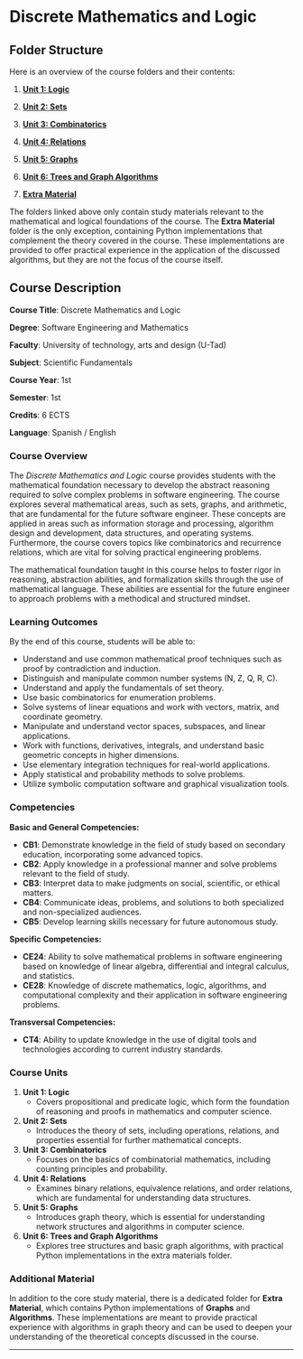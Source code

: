 # Discrete Mathematics and Logic 

## **Folder Structure**

Here is an overview of the course folders and their contents:

1. [**Unit 1: Logic**](Unit_1/)

2. [**Unit 2: Sets**](Unit_2/)

3. [**Unit 3: Combinatorics**](Unit_3/)

4. [**Unit 4: Relations**](Unit_4/)

5. [**Unit 5: Graphs**](Unit_5/)

6. [**Unit 6: Trees and Graph Algorithms**](Unit_6/)

7. [**Extra Material**](Extra_Material/)  
   

The folders linked above only contain study materials relevant to the mathematical and logical foundations of the course. The **Extra Material** folder is the only exception, containing Python implementations that complement the theory covered in the course. These implementations are provided to offer practical experience in the application of the discussed algorithms, but they are not the focus of the course itself.

## **Course Description**

**Course Title**: Discrete Mathematics and Logic

**Degree**: Software Engineering and Mathematics

**Faculty**: University of technology, arts and design (U-Tad)

**Subject**: Scientific Fundamentals

**Course Year**: 1st

**Semester**: 1st

**Credits**: 6 ECTS

**Language**: Spanish / English

### **Course Overview**

The *Discrete Mathematics and Logic* course provides students with the mathematical foundation necessary to develop the abstract reasoning required to solve complex problems in software engineering. The course explores several mathematical areas, such as sets, graphs, and arithmetic, that are fundamental for the future software engineer. These concepts are applied in areas such as information storage and processing, algorithm design and development, data structures, and operating systems. Furthermore, the course covers topics like combinatorics and recurrence relations, which are vital for solving practical engineering problems.

The mathematical foundation taught in this course helps to foster rigor in reasoning, abstraction abilities, and formalization skills through the use of mathematical language. These abilities are essential for the future engineer to approach problems with a methodical and structured mindset.

### **Learning Outcomes**

By the end of this course, students will be able to:

- Understand and use common mathematical proof techniques such as proof by contradiction and induction.
- Distinguish and manipulate common number systems (N, Z, Q, R, C).
- Understand and apply the fundamentals of set theory.
- Use basic combinatorics for enumeration problems.
- Solve systems of linear equations and work with vectors, matrix, and coordinate geometry.
- Manipulate and understand vector spaces, subspaces, and linear applications.
- Work with functions, derivatives, integrals, and understand basic geometric concepts in higher dimensions.
- Use elementary integration techniques for real-world applications.
- Apply statistical and probability methods to solve problems.
- Utilize symbolic computation software and graphical visualization tools.

### **Competencies**

**Basic and General Competencies:**

- **CB1**: Demonstrate knowledge in the field of study based on secondary education, incorporating some advanced topics.
- **CB2**: Apply knowledge in a professional manner and solve problems relevant to the field of study.
- **CB3**: Interpret data to make judgments on social, scientific, or ethical matters.
- **CB4**: Communicate ideas, problems, and solutions to both specialized and non-specialized audiences.
- **CB5**: Develop learning skills necessary for future autonomous study.

**Specific Competencies:**

- **CE24**: Ability to solve mathematical problems in software engineering based on knowledge of linear algebra, differential and integral calculus, and statistics.
- **CE28**: Knowledge of discrete mathematics, logic, algorithms, and computational complexity and their application in software engineering problems.

**Transversal Competencies:**

- **CT4**: Ability to update knowledge in the use of digital tools and technologies according to current industry standards.

### **Course Units**

1. **Unit 1: Logic**
    - Covers propositional and predicate logic, which form the foundation of reasoning and proofs in mathematics and computer science.
2. **Unit 2: Sets**
    - Introduces the theory of sets, including operations, relations, and properties essential for further mathematical concepts.
3. **Unit 3: Combinatorics**
    - Focuses on the basics of combinatorial mathematics, including counting principles and probability.
4. **Unit 4: Relations**
    - Examines binary relations, equivalence relations, and order relations, which are fundamental for understanding data structures.
5. **Unit 5: Graphs**
    - Introduces graph theory, which is essential for understanding network structures and algorithms in computer science.
6. **Unit 6: Trees and Graph Algorithms**
    - Explores tree structures and basic graph algorithms, with practical Python implementations in the extra materials folder.

### **Additional Material**

In addition to the core study material, there is a dedicated folder for **Extra Material**, which contains Python implementations of **Graphs** and **Algorithms**. These implementations are meant to provide practical experience with algorithms in graph theory and can be used to deepen your understanding of the theoretical concepts discussed in the course.

---
